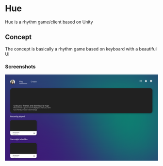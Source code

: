 # Hue

Hue is a rhythm game/client based on Unity

## Concept
The concept is basically a rhythm game based on keyboard with a beautiful UI
### Screenshots
![Play Page](https://github.com/sheerapi/Hue/blob/main/HomePage.png?raw=true)

